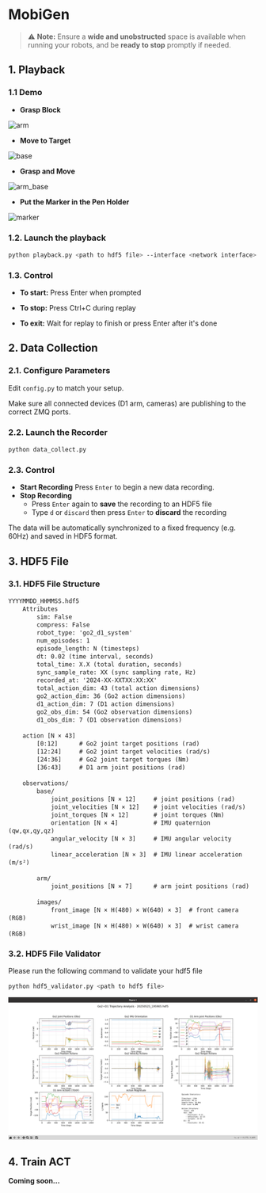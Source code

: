 # MobiGen

> ⚠ **Note:** Ensure a **wide and unobstructed** space is available when running your robots, and be **ready to stop** promptly if needed.

## 1. Playback

### 1.1 Demo

- **Grasp Block**

![arm](images/arm.gif)

- **Move to Target**

![base](images/base.gif)

- **Grasp and Move**

![arm_base](./images/arm_base.gif)

- **Put the Marker in the Pen Holder**

![marker](images/marker.gif)

### 1.2. Launch the playback

```bash
python playback.py <path to hdf5 file> --interface <network interface>
```

### 1.3. Control

- **To start:** Press Enter when prompted

- **To stop:** Press Ctrl+C during replay

- **To exit:** Wait for replay to finish or press Enter after it's done

## 2. Data Collection

### 2.1. Configure Parameters

Edit `config.py` to match your setup.

Make sure all connected devices (D1 arm, cameras) are publishing to the correct ZMQ ports.

### 2.2. Launch the Recorder

```bash
python data_collect.py
```

### 2.3. Control

- **Start Recording**
   Press `Enter` to begin a new data recording.
- **Stop Recording**
  - Press `Enter` again to **save** the recording to an HDF5 file
  - Type `d` or `discard` then press `Enter` to **discard** the recording

The data will be automatically synchronized to a fixed frequency (e.g. 60Hz) and saved in HDF5 format.

## 3. HDF5 File

### 3.1. HDF5 File Structure

```
YYYYMMDD_HHMMSS.hdf5
    Attributes
        sim: False
        compress: False  
        robot_type: 'go2_d1_system'
        num_episodes: 1
        episode_length: N (timesteps)
        dt: 0.02 (time interval, seconds)
        total_time: X.X (total duration, seconds)
        sync_sample_rate: XX (sync sampling rate, Hz)
        recorded_at: '2024-XX-XXTXX:XX:XX'
        total_action_dim: 43 (total action dimensions)
        go2_action_dim: 36 (Go2 action dimensions)
        d1_action_dim: 7 (D1 action dimensions)
        go2_obs_dim: 54 (Go2 observation dimensions)
        d1_obs_dim: 7 (D1 observation dimensions)

    action [N × 43]
        [0:12]      # Go2 joint target positions (rad)
        [12:24]     # Go2 joint target velocities (rad/s)  
        [24:36]     # Go2 joint target torques (Nm)
        [36:43]     # D1 arm joint positions (rad)

    observations/
        base/
            joint_positions [N × 12]     # joint positions (rad)
            joint_velocities [N × 12]    # joint velocities (rad/s)
            joint_torques [N × 12]       # joint torques (Nm)
            orientation [N × 4]          # IMU quaternion (qw,qx,qy,qz)
            angular_velocity [N × 3]     # IMU angular velocity (rad/s)
            linear_acceleration [N × 3]  # IMU linear acceleration (m/s²)

        arm/
            joint_positions [N × 7]      # arm joint positions (rad)

        images/
            front_image [N × H(480) × W(640) × 3]  # front camera (RGB)
            wrist_image [N × H(480) × W(640) × 3]  # wrist camera (RGB)
```

### 3.2. HDF5 File Validator

Please run the following command to validate your hdf5 file

```bash
python hdf5_validator.py <path to hdf5 file>
```

![hdf5_validator](images/hdf5_validator.png)

## 4. Train ACT

**Coming soon...**